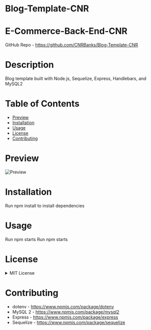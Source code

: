 # Blog-Template-CNR

# E-Commerce-Back-End-CNR

GitHub Repo - https://github.com/CNRBanks/Blog-Template-CNR

# Description

Blog template built with Node.js, Sequelize, Express, Handlebars, and MySQL2

# Table of Contents

- [Preview](#preview)
- [Installation](#installation)
- [Usage](#usage)
- [License](#license)
- [Contributing](#contributing)

# Preview

![Preview](./Images/preview.png "Preview")

# Installation

Run npm install to install dependencies

# Usage

Run npm starts
Run npm starts

# License

<details><summary>MIT License</summary>

Copyright (c) 2022 Connor Banks

<blockquote>
Permission is hereby granted, free of charge, to any person obtaining a copy of this software and associated documentation files (the "Software"), to deal in the Software without restriction, including without limitation the rights to use, copy, modify, merge, publish, distribute, sublicense, and/or sell copies of the Software, and to permit persons to whom the Software is furnished to do so, subject to the following conditions:

The above copyright notice and this permission notice shall be included in all copies or substantial portions of the Software.

THE SOFTWARE IS PROVIDED "AS IS", WITHOUT WARRANTY OF ANY KIND, EXPRESS OR IMPLIED, INCLUDING BUT NOT LIMITED TO THE WARRANTIES OF MERCHANTABILITY, FITNESS FOR A PARTICULAR PURPOSE AND NONINFRINGEMENT. IN NO EVENT SHALL THE AUTHORS OR COPYRIGHT HOLDERS BE LIABLE FOR ANY CLAIM, DAMAGES OR OTHER LIABILITY, WHETHER IN AN ACTION OF CONTRACT, TORT OR OTHERWISE, ARISING FROM, OUT OF OR IN CONNECTION WITH THE SOFTWARE OR THE USE OR OTHER DEALINGS IN THE SOFTWARE.

</blockquote>
</details>

# Contributing

- dotenv - https://www.npmjs.com/package/dotenv
- MySQL 2 - https://www.npmjs.com/package/mysql2
- Express - https://www.npmjs.com/package/express
- Sequelize - https://www.npmjs.com/package/sequelize